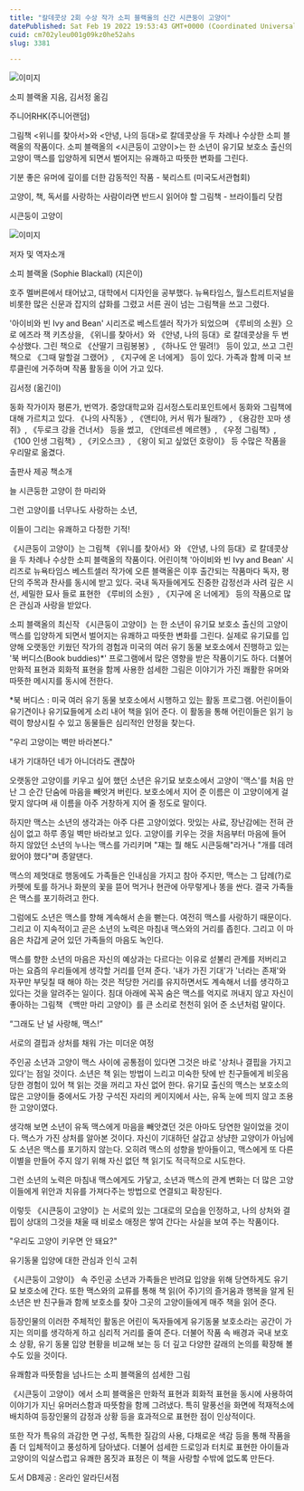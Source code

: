 ```yaml
---
title: "칼데콧상 2회 수상 작가 소피 블랙올의 신간 시큰둥이 고양이"
datePublished: Sat Feb 19 2022 19:53:43 GMT+0000 (Coordinated Universal Time)
cuid: cm702yleu001g09kz0he52ahs
slug: 3381

---
```



![이미지](https://cdn.hashnode.com/res/hashnode/image/upload/v1739254057393/4944339f-024e-45dc-8dc7-2bcfcd31c71c.jpeg)

소피 블랙올 지음, 김서정 옮김

주니어RHK(주니어랜덤)

그림책 <위니를 찾아서>와 <안녕, 나의 등대>로 칼데콧상을 두 차례나 수상한 소피 블랙올의 작품이다. 소피 블랙올의 <시큰둥이 고양이>는 한 소년이 유기묘 보호소 출신의 고양이 맥스를 입양하게 되면서 벌어지는 유쾌하고 따뜻한 변화를 그린다.

기분 좋은 유머에 깊이를 더한 감동적인 작품 - 북리스트 (미국도서관협회)

고양이, 책, 독서를 사랑하는 사람이라면 반드시 읽어야 할 그림책 - 브라이틀리 닷컴

시큰둥이 고양이

![이미지](https://cdn.hashnode.com/res/hashnode/image/upload/v1739254058771/6c4117a0-3c72-4cb7-a8ef-44975ceb1bfa.jpeg)

저자 및 역자소개

소피 블랙올 (Sophie Blackall) (지은이)

호주 멜버른에서 태어났고, 대학에서 디자인을 공부했다. 뉴욕타임스, 월스트리트저널을 비롯한 많은 신문과 잡지의 삽화를 그렸고 서른 권이 넘는 그림책을 쓰고 그렸다.

'아이비와 빈 Ivy and Bean' 시리즈로 베스트셀러 작가가 되었으며 《루비의 소원》으로 에즈라 잭 키츠상을, 《위니를 찾아서》와 《안녕, 나의 등대》로 칼데콧상을 두 번 수상했다. 그린 책으로 《산딸기 크림봉봉》, 《하나도 안 떨려!》 등이 있고, 쓰고 그린 책으로 《그때 말할걸 그랬어》, 《지구에 온 너에게》 등이 있다. 가족과 함께 미국 브루클린에 거주하며 작품 활동을 이어 가고 있다.

김서정 (옮긴이)

동화 작가이자 평론가, 번역가. 중앙대학교와 김서정스토리포인트에서 동화와 그림책에 대해 가르치고 있다. 《나의 사직동》, 《앤티야, 커서 뭐가 될래?》, 《용감한 꼬마 생쥐》, 《두로크 강을 건너서》 등을 썼고, 《안데르센 메르헨》, 《우정 그림책》, 《100 인생 그림책》, 《키오스크》, 《왕이 되고 싶었던 호랑이》 등 수많은 작품을 우리말로 옮겼다.

출판사 제공 책소개

늘 시큰둥한 고양이 한 마리와

그런 고양이를 너무나도 사랑하는 소년,

이들이 그리는 유쾌하고 다정한 기적!

《시큰둥이 고양이》는 그림책 《위니를 찾아서》와 《안녕, 나의 등대》로 칼데콧상을 두 차례나 수상한 소피 블랙올의 작품이다. 어린이책 '아이비와 빈 Ivy and Bean' 시리즈로 뉴욕타임스 베스트셀러 작가에 오른 블랙올은 이후 출간되는 작품마다 독자, 평단의 주목과 찬사를 동시에 받고 있다. 국내 독자들에게도 진중한 감정선과 사려 깊은 시선, 세밀한 묘사 들로 표현한 《루비의 소원》, 《지구에 온 너에게》 등의 작품으로 많은 관심과 사랑을 받았다.

소피 블랙올의 최신작 《시큰둥이 고양이》는 한 소년이 유기묘 보호소 출신의 고양이 맥스를 입양하게 되면서 벌어지는 유쾌하고 따뜻한 변화를 그린다. 실제로 유기묘를 입양해 오랫동안 키웠던 작가의 경험과 미국의 여러 유기 동물 보호소에서 진행하고 있는 '북 버디스(Book buddies)*' 프로그램에서 많은 영향을 받은 작품이기도 하다. 더불어 만화적 표현과 회화적 표현을 함께 사용한 섬세한 그림은 이야기가 가진 쾌활한 유머와 따뜻한 메시지를 동시에 전한다.

*북 버디스 : 미국 여러 유기 동물 보호소에서 시행하고 있는 활동 프로그램. 어린이들이 유기견이나 유기묘들에게 소리 내어 책을 읽어 준다. 이 활동을 통해 어린이들은 읽기 능력이 향상시킬 수 있고 동물들은 심리적인 안정을 찾는다.

"우리 고양이는 벽만 바라본다."

내가 기대하던 네가 아니더라도 괜찮아

오랫동안 고양이를 키우고 싶어 했던 소년은 유기묘 보호소에서 고양이 '맥스'를 처음 만난 그 순간 단숨에 마음을 빼앗겨 버린다. 보호소에서 지어 준 이름은 이 고양이에게 걸맞지 않다며 새 이름을 아주 거창하게 지어 줄 정도로 말이다.

하지만 맥스는 소년의 생각과는 아주 다른 고양이었다. 맛있는 사료, 장난감에는 전혀 관심이 없고 하루 종일 벽만 바라보고 있다. 고양이를 키우는 것을 처음부터 마음에 들어 하지 않았던 소년의 누나는 맥스를 가리키며 "쟤는 뭘 해도 시큰둥해"라거나 "개를 데려왔어야 했다"며 종알댄다.

맥스의 제멋대로 행동에도 가족들은 인내심을 가지고 참아 주지만, 맥스는 그 답례(?)로 카펫에 토를 하거나 화분의 꽃을 뜯어 먹거나 현관에 아무렇게나 똥을 싼다. 결국 가족들은 맥스를 포기하려고 한다.

그럼에도 소년은 맥스를 향해 계속해서 손을 뻗는다. 여전히 맥스를 사랑하기 때문이다. 그리고 이 지속적이고 곧은 소년의 노력은 마침내 맥스와의 거리를 좁힌다. 그리고 이 마음은 차갑게 굳어 있던 가족들의 마음도 녹인다.

맥스를 향한 소년의 마음은 자신의 예상과는 다르다는 이유로 섣불리 관계를 저버리고 마는 요즘의 우리들에게 생각할 거리를 던져 준다. '내가 가진 기대'가 '너라는 존재'와 자꾸만 부딪칠 때 해야 하는 것은 적당한 거리를 유지하면서도 계속해서 너를 생각하고 있다는 것을 알려주는 일이다. 침대 아래에 꼭꼭 숨은 맥스를 억지로 꺼내지 않고 자신이 좋아하는 그림책 《백만 마리 고양이》를 큰 소리로 천천히 읽어 준 소년처럼 말이다.

“그래도 난 널 사랑해, 맥스!”

서로의 결핍과 상처를 채워 가는 미더운 여정

주인공 소년과 고양이 맥스 사이에 공통점이 있다면 그것은 바로 '상처나 결핍을 가지고 있다'는 점일 것이다. 소년은 책 읽는 방법이 느리고 미숙한 탓에 반 친구들에게 비웃음당한 경험이 있어 책 읽는 것을 꺼리고 자신 없어 한다. 유기묘 출신의 맥스는 보호소의 많은 고양이들 중에서도 가장 구석진 자리의 케이지에서 사는, 유독 눈에 띄지 않고 조용한 고양이였다.

생각해 보면 소년이 유독 맥스에게 마음을 빼앗겼던 것은 아마도 당연한 일이었을 것이다. 맥스가 가진 상처를 알아본 것이다. 자신이 기대하던 살갑고 상냥한 고양이가 아님에도 소년은 맥스를 포기하지 않는다. 오히려 맥스의 성향을 받아들이고, 맥스에게 또 다른 이별을 만들어 주지 않기 위해 자신 없던 책 읽기도 적극적으로 시도한다.

그런 소년의 노력은 마침내 맥스에게도 가닿고, 소년과 맥스의 관계 변화는 더 많은 고양이들에게 위안과 치유를 가져다주는 방법으로 연결되고 확장된다.

이렇듯 《시큰둥이 고양이》는 서로의 있는 그대로의 모습을 인정하고, 나의 상처와 결핍이 상대의 그것을 채울 때 비로소 애정은 쌓여 간다는 사실을 보여 주는 작품이다.

"우리도 고양이 키우면 안 돼요?"

유기동물 입양에 대한 관심과 인식 고취

《시큰둥이 고양이》 속 주인공 소년과 가족들은 반려묘 입양을 위해 당연하게도 유기묘 보호소에 간다. 또한 맥스와의 교류를 통해 책 읽(어 주)기의 즐거움과 행복을 알게 된 소년은 반 친구들과 함께 보호소를 찾아 그곳의 고양이들에게 매주 책을 읽어 준다.

등장인물의 이러한 주체적인 활동은 어린이 독자들에게 유기동물 보호소라는 공간이 가지는 의미를 생각하게 하고 심리적 거리를 줄여 준다. 더불어 작품 속 배경과 국내 보호소 상황, 유기 동물 입양 현황을 비교해 보는 등 더 깊고 다양한 갈래의 논의를 확장해 볼 수도 있을 것이다.

유쾌함과 따뜻함을 넘나드는 소피 블랙올의 섬세한 그림

《시큰둥이 고양이》에서 소피 블랙올은 만화적 표현과 회화적 표현을 동시에 사용하여 이야기가 지닌 유머러스함과 따뜻함을 함께 그려냈다. 특히 말풍선을 화면에 적재적소에 배치하여 등장인물의 감정과 상황 등을 효과적으로 표현한 점이 인상적이다.

또한 작가 특유의 과감한 면 구성, 독특한 질감의 사용, 다채로운 색감 등을 통해 작품을 좀 더 입체적이고 풍성하게 담아냈다. 더불어 섬세한 드로잉과 터치로 표현한 아이들과 고양이의 익살스럽고 유쾌한 몸짓과 표정은 이 책을 사랑할 수밖에 없도록 만든다.

도서 DB제공 : 온라인 알라딘서점